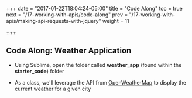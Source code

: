 +++
date = "2017-01-22T18:04:24-05:00"
title = "Code Along"
toc = true
next = "/17-working-with-apis/code-along"
prev = "/17-working-with-apis/making-api-requests-with-jquery"
weight = 11

+++


## Code Along: Weather Application

- Using Sublime, open the folder called **weather_app** (found within the **starter_code**) folder

- As a class, we'll leverage the API from [OpenWeatherMap](https://openweathermap.org/) to display the current weather for a given city
